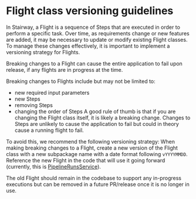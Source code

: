 # Flight class versioning guidelines

In Stairway, a Flight is a sequence of Steps that are executed in order to perform a specific task. Over time, as 
requirements change or new features are added, it may be necessary to update or modify existing Flight classes. 
To manage these changes effectively, it is important to implement a versioning strategy for Flights.

Breaking changes to a Flight can cause the entire application to fail upon release, if any flights are in progress at the time.

Breaking changes to Flights include but may not be limited to:
- new required input parameters
- new Steps
- removing Steps
- changing the order of Steps
A good rule of thumb is that if you are changing the Flight class itself, it is likely a breaking change. 
Changes to Steps are unlikely to cause the application to fail but could in theory cause a running flight to fail.

To avoid this, we recommend the following versioning strategy:
When making breaking changes to a Flight, create a new version of the Flight class with a new subpackage name with a date format following `vYYYYMMDD`. 
Reference the new Flight in the code that will use it going forward (currently, this is [PipelineRunsService](service/src/main/java/bio/terra/pipelines/service/PipelineRunsService.java)). 

The old Flight should remain in the codebase to support any in-progress executions but can be removed in a future PR/release once it is no longer in use.
